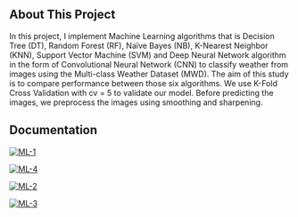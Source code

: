 ## About This Project
In this project, I implement Machine Learning algorithms that is Decision Tree (DT), Random Forest (RF), Naïve Bayes (NB), K-Nearest Neighbor (KNN), Support Vector Machine (SVM) and Deep Neural Network algorithm in the form of Convolutional Neural Network (CNN) to classify weather from images using the Multi-class Weather Dataset (MWD). The aim of this study is to compare performance between those six algorithms. We use K-Fold Cross Validation with cv = 5 to validate our model. Before predicting the images, we preprocess the images using smoothing and sharpening. 

## Documentation
<a href='https://postimg.cc/zVhfnJ5g' target='_blank'><img src='https://i.postimg.cc/9F8qHMnJ/ML-1.png' border='0' alt='ML-1'/></a>
<br>

<a href='https://postimages.org/' target='_blank'><img src='https://i.postimg.cc/dVhZsFMv/ML-4.png' border='0' alt='ML-4'/></a>
<br>

<a href='https://postimages.org/' target='_blank'><img src='https://i.postimg.cc/NfzLPnKn/ML-2.png' border='0' alt='ML-2'/></a>
<br>

<a href='https://postimages.org/' target='_blank'><img src='https://i.postimg.cc/NFb2MffG/ML-3.png' border='0' alt='ML-3'/></a>
